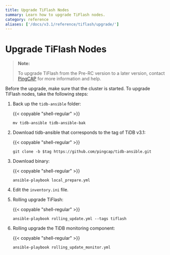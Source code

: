 ```yaml
---
title: Upgrade TiFlash Nodes
summary: Learn how to upgrade TiFlash nodes.
category: reference
aliases: ['/docs/v3.1/reference/tiflash/upgrade/']
---
```


# Upgrade TiFlash Nodes

> **Note:**
>
> To upgrade TiFlash from the Pre-RC version to a later version, contact [PingCAP](mailto:info@pingcap.com) for more information and help.

Before the upgrade, make sure that the cluster is started. To upgrade TiFlash nodes, take the following steps:

1. Back up the `tidb-ansible` folder:

    {{< copyable "shell-regular" >}}

    ```shell
    mv tidb-ansible tidb-ansible-bak
    ```

2. Download tidb-ansible that corresponds to the tag of TiDB v3.1:

    {{< copyable "shell-regular" >}}

    ```shell
    git clone -b $tag https://github.com/pingcap/tidb-ansible.git
    ```

3. Download binary:

    {{< copyable "shell-regular" >}}

    ```shell
    ansible-playbook local_prepare.yml
    ```

4. Edit the `inventory.ini` file.

5. Rolling upgrade TiFlash:

    {{< copyable "shell-regular" >}}

    ```shell
    ansible-playbook rolling_update.yml --tags tiflash
    ```

6. Rolling upgrade the TiDB monitoring component:

    {{< copyable "shell-regular" >}}

    ```shell
    ansible-playbook rolling_update_monitor.yml
    ```
